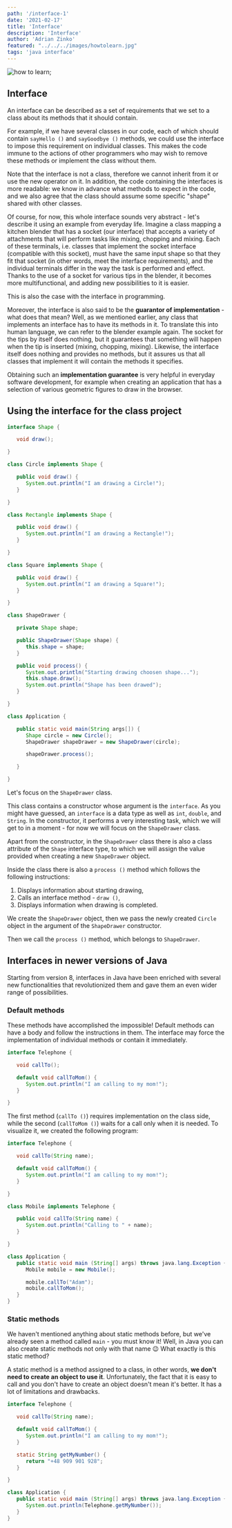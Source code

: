 ```yaml
---
path: '/interface-1'
date: '2021-02-17'
title: 'Interface'
description: 'Interface'
author: 'Adrian Zinko'
featured: "../../../images/howtolearn.jpg"
tags: 'java interface'
---
```


![how to learn](../../images/howtolearn.jpg);

## Interface

An interface can be described as a set of requirements that we set to a class about its methods that it should contain.

For example, if we have several classes in our code, each of which should contain `sayHello ()` and `sayGoodbye ()` methods, we could use the interface to impose this requirement on individual classes. This makes the code immune to the actions of other programmers who may wish to remove these methods or implement the class without them.

Note that the interface is not a class, therefore we cannot inherit from it or use the new operator on it. In addition, the code containing the interfaces is more readable: we know in advance what methods to expect in the code, and we also agree that the class should assume some specific "shape" shared with other classes.

Of course, for now, this whole interface sounds very abstract - let's describe it using an example from everyday life. Imagine a class mapping a kitchen blender that has a socket (our interface) that accepts a variety of attachments that will perform tasks like mixing, chopping and mixing. Each of these terminals, i.e. classes that implement the socket interface (compatible with this socket), must have the same input shape so that they fit that socket (in other words, meet the interface requirements), and the individual terminals differ in the way the task is performed and effect. Thanks to the use of a socket for various tips in the blender, it becomes more multifunctional, and adding new possibilities to it is easier.

This is also the case with the interface in programming.

Moreover, the interface is also said to be the __guarantor of implementation__ - what does that mean? Well, as we mentioned earlier, any class that implements an interface has to have its methods in it. To translate this into human language, we can refer to the blender example again. The socket for the tips by itself does nothing, but it guarantees that something will happen when the tip is inserted (mixing, chopping, mixing). Likewise, the interface itself does nothing and provides no methods, but it assures us that all classes that implement it will contain the methods it specifies.

Obtaining such an __implementation guarantee__ is very helpful in everyday software development, for example when creating an application that has a selection of various geometric figures to draw in the browser.

## Using the interface for the class project

```java
interface Shape {

   void draw();

}

class Circle implements Shape {

   public void draw() {
      System.out.println("I am drawing a Circle!");
   }

}

class Rectangle implements Shape {

   public void draw() {
      System.out.println("I am drawing a Rectangle!");
   }

}

class Square implements Shape {

   public void draw() {
      System.out.println("I am drawing a Square!");
   }

}

class ShapeDrawer {

   private Shape shape;

   public ShapeDrawer(Shape shape) {
      this.shape = shape;
   }

   public void process() {
      System.out.println("Starting drawing choosen shape...");
      this.shape.draw();
      System.out.println("Shape has been drawed");
   }

}

class Application {

   public static void main(String args[]) {
      Shape circle = new Circle();
      ShapeDrawer shapeDrawer = new ShapeDrawer(circle);

      shapeDrawer.process();

   }

}
```

Let's focus on the `ShapeDrawer` class.

This class contains a constructor whose argument is the `interface`. As you might have guessed, an `interface` is a data type as well as `int`, `double`, and `String`. In the constructor, it performs a very interesting task, which we will get to in a moment - for now we will focus on the `ShapeDrawer` class.

Apart from the constructor, in the `ShapeDrawer` class there is also a class attribute of the `Shape` interface type, to which we will assign the value provided when creating a new `ShapeDrawer` object.

Inside the class there is also a `process ()` method which follows the following instructions:

1. Displays information about starting drawing,
2. Calls an interface method - `draw ()`,
3. Displays information when drawing is completed.

We create the `ShapeDrawer` object, then we pass the newly created `Circle` object in the argument of the `ShapeDrawer` constructor.

Then we call the `process ()` method, which belongs to `ShapeDrawer`.

## Interfaces in newer versions of Java

Starting from version 8, interfaces in Java have been enriched with several new functionalities that revolutionized them and gave them an even wider range of possibilities.

### Default methods

These methods have accomplished the impossible! Default methods can have a body and follow the instructions in them. The interface may force the implementation of individual methods or contain it immediately.

```java
interface Telephone {

   void callTo();

   default void callToMom() {
      System.out.println("I am calling to my mom!");
   }

}
```

The first method (`callTo ()`) requires implementation on the class side, while the second (`callToMom ()`) waits for a call only when it is needed. To visualize it, we created the following program:

```java
interface Telephone {

   void callTo(String name);

   default void callToMom() {
      System.out.println("I am calling to my mom!");
   }

}

class Mobile implements Telephone {

   public void callTo(String name) {
      System.out.println("Calling to " + name);
   }

}

class Application {
   public static void main (String[] args) throws java.lang.Exception {
      Mobile mobile = new Mobile();

      mobile.callTo("Adam");
      mobile.callToMom();
   }
}
```

### Static methods

We haven't mentioned anything about static methods before, but we've already seen a method called `main` - you must know it! Well, in Java you can also create static methods not only with that name 😉 What exactly is this static method?

A static method is a method assigned to a class, in other words, __we don't need to create an object to use it__. Unfortunately, the fact that it is easy to call and you don't have to create an object doesn't mean it's better. It has a lot of limitations and drawbacks.

```java
interface Telephone {

   void callTo(String name);

   default void callToMom() {
      System.out.println("I am calling to my mom!");
   }

   static String getMyNumber() {
      return "+48 909 901 928";
   }

}

class Application {
   public static void main (String[] args) throws java.lang.Exception {
      System.out.println(Telephone.getMyNumber());
   }
}
```
